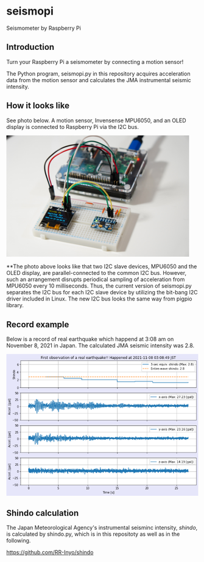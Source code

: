 # seismopi
Seismometer by Raspberry Pi

## Introduction
Turn your Raspberry Pi a seismometer by connecting a motion sensor!

The Python program, seismopi.py in this repository acquires acceleration data from the motion sensor and calculates the JMA instrumental seismic intensity.

## How it looks like
See photo below. A motion sensor, Invensense MPU6050, and an OLED display is connected to Raspberry Pi via the I2C bus.

<img src="DSC02809_2.JPG" width=480 />

**The photo above looks like that two I2C slave devices, MPU6050 and the OLED display, are parallel-connected to the common I2C bus. However, such an arrangement disrupts periodical sampling of acceleration from MPU6050 every 10 milliseconds. Thus, the current version of seismopi.py separates the I2C bus for each I2C slave device by utilizing the bit-bang I2C driver included in Linux. The new I2C bus looks the same way from pigpio library.

## Record example
Below is a record of real earthquake which happend at 3:08 am on November 8, 2021 in Japan. The calculated JMA seismic intensity was 2.8.

<img src="real-earthquake.png" />

## Shindo calculation
The Japan Meteorological Agency's instrumental seisminc intensity, *shindo*, is calculated by shindo.py, which is in this repositoty as well as in the following.

https://github.com/RR-Inyo/shindo
